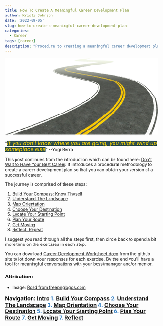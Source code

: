 ```yaml
---
title: How To Create A Meaningful Career Development Plan
author: Kristi Johnson
date: '2022-09-05'
slug: how-to-create-a-meaningful-career-development-plan
categories:
  - Career
tags: [career]
description: "Procedure to creating a meaningful career development plan"
---
```


<!--- START PAGINATE FEATURE --->
<span class="content_intro">

![image info](./resources/road-15429.png)

"<span style="background-color: DarkSlateGray"><font size="4" color="Gold"><em>If you don't know where you are going, you might wind up someplace else</em></font></span>" --Yogi Berra


This post continues from the introduction which can be found here: [Don't Wait to Have Your Best Career](https://kljohnson.netlify.app/2022/09/04/dont-wait-to-have-your-best-career/).  It introduces a procedural methodology to create a career development plan so that you can obtain your version of a successful career.

The journey is comprised of these steps:
1. <a href="#" class="page2">Build Your Compass: Know Thyself</a>
2. <a href="#" class="page3">Understand The Landscape</a>
3. <a href="#" class="page4">Map Orientation</a>
4. <a href="#" class="page5">Choose Your Destination</a>
5. <a href="#" class="page6">Locate Your Starting Point</a>
6. <a href="#" class="page7">Plan Your Route</a>
7. <a href="#" class="page8">Get Moving</a>
8. <a href="#" class="page9">Reflect. Repeat</a>

I suggest you read through all the steps first, then circle back to spend a bit more time on the exercises in each step.

You can download [Career Development Worksheet.docx](https://github.com/kljohnson4good/Blog/blob/main/Career%20Development%20Worksheet.docx) from the github site to jot down your responses for each exercise.  By the end you'll have a tool for meaningful conversations with your boss/manager and/or mentor. 

### Attribution:

* Image: <a href="https://www.freepnglogos.com/pics/road">Road from freepnglogos.com</a>

<!--- #################### STEP 1 ########################### --->
</span>
<span class="content1" style="display:none">

# Step 1: Build Your Compass (Know Thyself)

<p align="center">
 <img src="./resources/pexels-hassan-ouajbir-1535288.jpg" alt="drawing" width="200"/>
 </br>
 "<span style="background-color: DarkSlateGray"><font color="Gold"><em>Knowing yourself is the beginning of all wisdom</em></font></span>" --Aristotle
</p>

Try not to be guided by somebody elses version of success.  Find yourself first.

### Values

Your journey should be guided by your values. Otherwise too many years later you could realize you've been wasting your time on the wrong things.  By using your values as a compass you are better poised to spend your precious time on this earth doing things that bring you fulfillment and joy as opposed to misguided frustration. 

**Use the worksheet to come up with a list of your top 5 values in priority order**.  If you're having a difficult time coming up with these, then you're not alone.  Trust me, it's hard to figure out who you are and why you want what you want.  It's been a continual process for me over 30 years!  However once you start this process, your clarity will emerge year after year.

Use the worksheet and brainstorm these things:
1. What experiences fulfill you and bring you joy and happiness?  
2. Who your role models and why?  What is it about them that you admire and seek to amplify in yourself?
3. Dig deeper into the WHY behind your current goals.  For example if you want to be rich, what is it about being rich that you really want?  Is it freedom, admiration, power, etc?

What values are behind the theme of your responses?  You may want to stop here and research more about values or even take an assessment to help you understand yourself and what motivates you.  If you already have a good handle on who you are, then go on to the next step.

<font size=3 color="Gray">

example: My values at the time of writing:

1. Healthy (non-toxic) work environment
2. Work/life balance and office flexibility
3. Opportunities for new and unique experiences (conferences, roles, tasks, learning etc)
4. Freedom and autonomy for what I work on and how I achieve set objectives
5. Size of paycheck

</font>

### Passion

Finding a career that can tap into your passion will boost your career because you'll be able to spend that little extra discretionary time you might have on it, and won't drain your energy.  In fact, doing these things might even boost your energy and help you bring the best version of yourself not only to work but into other areas of your personal life.

**Use the worksheet to identify your top 3-5 passions**.

Passions are things you like doing, have an affinity to do and would probably even do them for free.  It's helpful to think about where you spend the bulk of your time or thoughts when they are NOT chores (things you don't simply feel obligated to do) or physical restoration (i.e. sleep).  For me, passions are the things I stay up to midnight for despite being sleepy.  I wake up thinking about them night, and can't wait to get out of the bed in the morning to do.  <span style="background-color: Beige"><font size="4" color="Black">Passion projects create energy in my life</span>.  

* List experiences you've had which gave you energy or made you feel excited
* What do you do for fun in your "me time"?

### Attribution:

* Photo by Hassan OUAJBIR: https://www.pexels.com/photo/woman-sitting-while-showing-heart-sign-hands-1535288/

<!--- #################### STEP 2 ########################### --->
</span>
<span class="content2" style="display:none">

# Step 2: Understand The Landscape

<p align="left">
  <img src="./resources/pexels-matheus-bertelli-11749418.jpg" alt="drawing" style="width:500px;"/>
</p>

Knowing landscape helps you see which routes will be easier and which will be more difficult (or impossible) to traverse.  The TOP model is popular and can easily be Googled to get more details.  TOP stands for: **Talent**, **Opportunity** and **Passion**.  The concept is that when the 3 intersect, this is where you can have your best career.  

<p align="center" >
  <img src="./resources/TOP.png" alt="drawing" style="width:300px;"/>
</p>

### Talent (strengths)

These are skills that you've focused on during school or mastered on the job.  They might be things that come naturally easy to you or things that you've worked on to the point that you are now really good at doing.

It may sometimes be difficult to notice your own strengths because they come so naturally to you and feel easy.  If you find yourself wondering why nobody else can do what you do because it's so intuitive or easy, then take special note because these are **your superpowers**.

If you're having trouble defining your talents then it may help to get feedback from your manager, mentor, colleagues or friends.  There are also free assessments you can take online [https://www.viacharacter.org/](https://www.viacharacter.org/) (one I took), or more detailed assessments you can pay for like [StrengthsFinder](https://www.gallup.com/cliftonstrengths/en/254033/strengthsfinder.aspx).

**Use the worksheet to write down your talents**.

### Opportunity

The opportunities available to you are going to be restricted by the industry, company you and particular team you're in. If you haven't done so already, have a discussion with to your manager about what opportunities are available which may align with your talents, passions and goals.  Note further to **align opportunities with business objectives for maximum impact**. The more you understand about the big picture company objectives, the more potential you have to add value.  When you add value, you gain leverage to negotiate for the things you want.

Not all managers are the same when it comes to helping you on your journey.  To help yourself more, you may also want to research how to **Job Craft** your role in a way that helps you get closer to what you're looking for. 

**Use the worksheet to write down the available opportunities** as they relate to your current condition.  For example is there a need that needs to be filled that you can volunteer to help out with.

### Changing the Landscape

The landscape is not static!  Adopt a **growth mindset**, to believe that anything is possible.  Values and passions are probably going to be immutable properties but you have control over your talent and can influence the opportunities.

For example if you complete your TOP model Venn diagram and realize that the intersection doesn't align with your income needs, then you may need to change your skillset by working on mastering a particular skill or acquiring a certificate.  Likewise if your opportunities don't align then you may need to look into changing your role, company or industry.

### Attribution

* Photo by Matheus Bertelli: https://www.pexels.com/photo/off-road-car-driving-in-difficult-terrain-11749418/

<!--- #################### STEP 3 ########################### --->
</span>
<span class="content3" style="display:none">

# Step 3: Map Orientation

The map is defined by your company and your boss. They will define the paths and requirements to upward mobility. 
<p align="center" style="float: right; padding-right:10px">
  <img src="./resources/NicePng_up-png_2465129.png" alt="drawing" style="width:150px;"/>
</p>
 For example a company may have grade levels (ex: Engineer grade level I, II, III) or may simply use titles like "junior", "senior", "lead", "fellow", etc.  Each typically come with financial and/or prestige related incentives and will likely be how you end up defining progress or setting short-term goals.  

Some companies like mine have a pretty well defined map, but others don't.  If your company or team has not created this for you, then you may have to do a little extra work to create one for yourself.  Having something well defined will help keep mutual expectations between you and your manager and help to hold your superiors accountable when it comes time for those promotion discussions.  Maps aren't guarantees or checkboxes to promotions but they will help you collect the evidence necessary to expedite it.

If you have not done so yet, have a discussion with your manager, mentor and/or colleagues to make sure you understand what the map is, and which way is up, down or sideways.  You should also seek to understand what it *actually* takes to move around on the map as well.

</span>

<!--- #################### STEP 4 ########################### --->
</span>
<span class="content4" style="display:none">

# Step 4: Choose Your Destination

It's *Choose You're Own Adventure* time.  How far you want to go?

<p align="center">
  <img src="./resources/pexels-mirsad-mujanovic-691034.jpg" alt="drawing" style="width:500px;"/>
</p>
<p style="text-align: center;">
<span style="background-color: DarkSlateGray;"><font color="Gold"><em>Great things never come from comfort zones</em></font></span>
</p>

### Lifelong Goals

**Use the worksheet to write down lifelong goals**.  These long-term goals may be a goal 10+ years down the line, when you retire, or even what you want to achieve before you die, or how you want to be remembered when you die.  

Be inspirational.  The goal might feel impossible right now but this plan is being written to take those steps.  Try not to worry about whether you achieve it or not either.  A moonshot could be made by aiming for the stars, and that's still pretty remarkable.

"<span style="background-color: DarkSlateGray;"><font color="Gold"><em>If you aim higher than you expect, you could reach higher than you dreamed</em></font></span>" --Richard Branson


**Come back to your values**.  Remember to connect your goals to your values.  Do they align?  Why do you want this particular goal?  I know sometimes we get caught up in the rat race or neighbor comparison game, but note that not every goal is achieved through leveling up or being promoted.  

### Short-Term Goals

**Use the worksheet to write down short term goals**.

Break the larger goals into smaller goals until you identify something that is achievable in the next 1-4 years.  These goals will be limited by your landscape and map given your current situation.

<font size=3 color="Gray">

example:

* **Life Goal**: Become the best version of myself so that I can inspire others to be the best version of themselves
* **Career Goal**: Promotion every 3-5 years and/or I successfully inspire others.
* **Next Destination**: Promotion within 2 years

</font>

### Commit And Share Your Goals

Writing down your goals can support your commitment to them.  Now let them be known to enable others to help you get what you want.  Your manager, mentors and leaders are all people who are typically in a position to hear about opportunities before you do.  They also have influence over who is assigned to do what tasks, so they are key factors in helping you get to where you want to go. <span style="background-color: Beige"><font size="4" color="Black">When people know what you want and what talent you can offer, you'll be top of mind when opportunities open up</span>.  One piece of advice that sticks with me to today is that people cannot read your mind.  You cannot expect people to know what you want, so be vocal.  Say it, and repeat it, and  make sure you're heard.  <span style="background-color: Beige"><font size="4" color="Black">Communicating openly and transparently will uncover hidden opportunities in the landscape</span>.

</span>

<!--- #################### STEP 5 ########################### --->
</span>
<span class="content5" style="display:none">

# Step 5: Locate Your Starting Point On The Map
Your strengths define your starting point.  Locate them on the map.
<p align="center">
  <img src="./resources/You_are_here.png" alt="drawing" style="width:150px;"/>
</p>
For example which grade level or title are you performing to right now?  
If you've created or located a well defined map in the previous steps, then you can use it to check off areas you are doing well and identify areas you need to improve upon which will help plan your route in the next step.

Always stay aligned with your manager.  I suggest you have a meaningful conversation with your manager to ensure you are on the same page because they will be your gatekeeper to upwards mobility in your company.  Note further that each person is unique.  Even managers in the same organizational hierarchy will have different expectations, and further expectations for a peer of yours working for the same manager may not be transferable to you.

</font>
</span>

<!--- #################### STEP 6 ########################### --->
</span>
<span class="content6" style="display:none">

### Step 6: Plan Your Route

<p align="center" style="float: left; padding-right:10px">
  <img src="./resources/pexels-cottonbro-9292813.jpg" alt="drawing" style="width:300px;"/>
</p>

Now that you have a destination in mind and know where you're starting from, it's time to plan the route  and waypoints.  Think of the waypoints as micro-goals (or stepping stones) along your way to achieving your goals.  It's best if they are specific, time bound and measurable.  What do you want, by when, as measured by what?  Without those details, it becomes too easy to let yourself off the hook.  For example, of you want to become an an *expert* in python coding, what does it mean to be an expert?  Instead, define expert as for example, passing a particular skills test (like LinkedIn skills tests).

**Use the worksheet to plan waypoints between your location and next destination**.

<font size=3 color="Gray">

example:

* **Next Destination**: Promoted in next 2 years
    <font size=3 color="Black">
    * **Waypoint 1**:Become an expert at programming in python by the end of the year, as measured by passing the Linked-In skills test
    * **Waypoint 2**: Become a confident presenter as measured by my manager
    </font>

</font>

### A Note About Progress

Progress is not always a straight line.  Many people will tell you that the path was winding.  The point is to keep moving and beware of stagnation.

"<span style="background-color: DarkSlateGray"><font color="Gold" size=3><em>Without deviation from the norm, progress is not possible</em></font></span>" <font size=3>--Frank Zappa</font>

<p align="center" padding-right:10px">
  <img src="./resources/Progress.png" alt="drawing" style="width:500px;"/>
</p>

Sometimes by simply following your compass (doing things that bring your fulfillment, joy and happiness), eventually your path reveals itself.

<p align="center" style="float: right; padding-right:10px">
  <img src="./resources/NicePng_steve-jobs-png_1120801.png" alt="drawing" style="width:100px;"/>
</p>
"<span style="background-color: DarkSlateGray"><font color="Gold"><em>You can't connect the dots looking forward; you can only connect them looking backwards.  So you have to trust that the dots will somehow connect in your future</em></font></span>" --Steve Jobs

<br/>
Trust in the journey and try not to worry too much about the destination.


</span>

<!--- #################### STEP 7 ########################### --->
</span>
<span class="content7" style="display:none">

### Step 7: Get Moving
<iframe style="float: left; padding-right:10px" src="https://assets.pinterest.com/ext/embed.html?id=611082243180070377" height="258" width="236" frameborder="0" scrolling="no" ></iframe>

Break the waypoints into actionable steps.  Again suppose so you want to be an expert python coder.  How does one achieve that?  Brainstorm a list of options such as taking a class or reading a book.  Prioritize the list then go do some research to define which specific class or book, and schedule some time in whatever calendar runs your life and go do it!

**Use the worksheet to identify actions that move you towards the waypoints**

<font size=3 color="Gray">

example:

* **Next Destination**: Promoted in next 2 years
    * **Waypoint 1**:Become an expert at programming in python by the end of the year, as measured by passing the Linked-In skills test
    <font size=3 color="Black">
        * **Action 1**: Schedule 2 hours per week on my calendar to find a class and complete all the exercises
    </font>
    * **Waypoint 2**: Become a confident presenter as measured by my manager
    <font size=3 color="Black">
        * **Action 2.1**: Schedule an hour a week to attend my local Toastmasters club meeting
        * **Action 2.2**: Schedule a meeting with my manager to discuss opportunities to volunteer to present technical information in an upcoming meeting
    </font>

</font>

</font>
</span>

</span>
<span class="content8" style="display:none">

# Reflect.  Repeat.

Congratulations!  If you've gotten this far, then you have a good start on planning your career journey.  But it doesn't end here, nor does it stop once you reach a destination.  

Remember that your plan is not a contract.  It's OK if you don't do everything on the list or don't execute them exactly as planned.  During your reflection time, also record unplanned events or achievements.  These are important waypoints that may help you to see the path and opportunities as it reveals itself.

This process should be repeated regularly because your personal values and goals will change over time, not to mention the landscape and map may as well. 

<font size=3 color="Gray">

example: My personal method leverages new years as an annual checkpoint to reflect on my bigger aspirations in a binder as well as record unexpected achievements that occurred during the year.  Then my quarterly work related review sessions with my manager serve to remind me to double check the plan against my current situation.

</font>

</span>

<!--- #################### end of content ########################### 
<p><b>Steps: <span style="color: #3d85c6;">
<a href="#" class="page1">Intro</a>
<a href="#" class="page2">1</a>
<a href="#" class="page3">2</a>
<a href="#" class="page4">3</a>
<a href="#" class="page5">4</a>
<a href="#" class="page6">5</a>
<a href="#" class="page7">6</a>
<a href="#" class="page8">7</a>
</span></b></p>--->

<p><b>Navigation: <span style="color: #3d85c6;">
<a href="#" class="page1">Intro</a>
1. <a href="#" class="page2">Build Your Compass</a>
2. <a href="#" class="page3">Understand The Landscape</a>
3. <a href="#" class="page4">Map Orientation</a>
4. <a href="#" class="page5">Choose Your Destination</a>
5. <a href="#" class="page6">Locate Your Starting Point</a>
6. <a href="#" class="page7">Plan Your Route</a>
7. <a href="#" class="page8">Get Moving</a>
7. <a href="#" class="page9">Reflect</a>
</b></p>

<script src="//ajax.googleapis.com/ajax/libs/jquery/1.11.1/jquery.min.js"></script>

<script style="text/javascript">
jQuery(document).ready(function(){
jQuery('.page1').click(function(){
jQuery('.content_intro').show();
jQuery('.content1').hide();
jQuery('.content2').hide();
jQuery('.content3').hide();
jQuery('.content4').hide();
jQuery('.content5').hide();
jQuery('.content6').hide();
jQuery('.content7').hide();
jQuery('.content8').hide();
return false;
});
jQuery('.page2').click(function(){
jQuery('.content_intro').hide();
jQuery('.content1').show();
jQuery('.content2').hide();
jQuery('.content3').hide();
jQuery('.content4').hide();
jQuery('.content5').hide();
jQuery('.content6').hide();
jQuery('.content7').hide();
jQuery('.content8').hide();
return false;
});
jQuery('.page3').click(function(){
jQuery('.content_intro').hide();
jQuery('.content1').hide();
jQuery('.content2').show();
jQuery('.content3').hide();
jQuery('.content4').hide();
jQuery('.content5').hide();
jQuery('.content6').hide();
jQuery('.content7').hide();
jQuery('.content8').hide();
return false;
});
jQuery('.page4').click(function(){
jQuery('.content_intro').hide();
jQuery('.content1').hide();
jQuery('.content2').hide();
jQuery('.content3').show();
jQuery('.content4').hide();
jQuery('.content5').hide();
jQuery('.content6').hide();
jQuery('.content7').hide();
jQuery('.content8').hide();
return false;
});
jQuery('.page5').click(function(){
jQuery('.content_intro').hide();
jQuery('.content1').hide();
jQuery('.content2').hide();
jQuery('.content3').hide();
jQuery('.content4').show();
jQuery('.content5').hide();
jQuery('.content6').hide();
jQuery('.content7').hide();
jQuery('.content8').hide();
return false;
});
jQuery('.page6').click(function(){
jQuery('.content_intro').hide();
jQuery('.content1').hide();
jQuery('.content2').hide();
jQuery('.content3').hide();
jQuery('.content4').hide();
jQuery('.content5').show();
jQuery('.content6').hide();
jQuery('.content7').hide();
jQuery('.content8').hide();
return false;
});
jQuery('.page7').click(function(){
jQuery('.content_intro').hide();
jQuery('.content1').hide();
jQuery('.content2').hide();
jQuery('.content3').hide();
jQuery('.content4').hide();
jQuery('.content5').hide();
jQuery('.content6').show();
jQuery('.content7').hide();
jQuery('.content8').hide();
return false;
});
jQuery('.page8').click(function(){
jQuery('.content_intro').hide();
jQuery('.content1').hide();
jQuery('.content2').hide();
jQuery('.content3').hide();
jQuery('.content4').hide();
jQuery('.content5').hide();
jQuery('.content6').hide();
jQuery('.content7').show();
jQuery('.content8').hide();
return false;
});
jQuery('.page9').click(function(){
jQuery('.content_intro').hide();
jQuery('.content1').hide();
jQuery('.content2').hide();
jQuery('.content3').hide();
jQuery('.content4').hide();
jQuery('.content5').hide();
jQuery('.content6').hide();
jQuery('.content7').hide();
jQuery('.content8').show();
return false;
});
});
</script>

<!--- END PAGINATE FEATURE --->